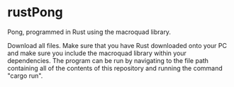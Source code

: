 # rustPong
Pong, programmed in Rust using the macroquad library.

Download all files. Make sure that you have Rust downloaded onto your PC and make sure you include the macroquad library within your dependencies. The program can be run by navigating to the file path containing all of the contents of this repository and running the command "cargo run".
